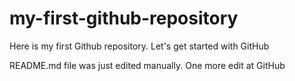 # my-first-github-repository
Here is my first Github repository. Let's get started with GitHub

README.md file was just edited manually. One more edit at GitHub
